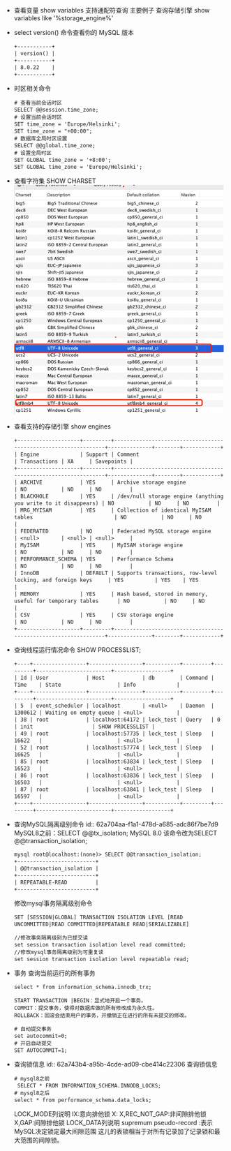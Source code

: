 - 查看变量
  show variables
  支持通配符查询
  主要例子
  查询存储引擎
  show variables like '%storage_engine%'
- select version() 命令查看你的 MySQL 版本
  ```
  +-----------+
  | version() |
  +-----------+
  | 8.0.22    |
  +-----------+
  ```
- 时区相关命令
  ```
  # 查看当前会话时区
  SELECT @@session.time_zone;
  # 设置当前会话时区
  SET time_zone = 'Europe/Helsinki';
  SET time_zone = "+00:00";
  # 数据库全局时区设置
  SELECT @@global.time_zone;
  # 设置全局时区
  SET GLOBAL time_zone = '+8:00';
  SET GLOBAL time_zone = 'Europe/Helsinki';
  ```
- 查看字符集
  SHOW CHARSET
  ![SHOW CHARSET.png](../assets/image_1655106043207_0.png)
- 查看支持的存储引擎
  show engines
  ```
  +--------------------+---------+----------------------------------------------------------------+--------------+--------+------------+
  | Engine             | Support | Comment                                                        | Transactions | XA     | Savepoints |
  +--------------------+---------+----------------------------------------------------------------+--------------+--------+------------+
  | ARCHIVE            | YES     | Archive storage engine                                         | NO           | NO     | NO         |
  | BLACKHOLE          | YES     | /dev/null storage engine (anything you write to it disappears) | NO           | NO     | NO         |
  | MRG_MYISAM         | YES     | Collection of identical MyISAM tables                          | NO           | NO     | NO         |
  | FEDERATED          | NO      | Federated MySQL storage engine                                 | <null>       | <null> | <null>     |
  | MyISAM             | YES     | MyISAM storage engine                                          | NO           | NO     | NO         |
  | PERFORMANCE_SCHEMA | YES     | Performance Schema                                             | NO           | NO     | NO         |
  | InnoDB             | DEFAULT | Supports transactions, row-level locking, and foreign keys     | YES          | YES    | YES        |
  | MEMORY             | YES     | Hash based, stored in memory, useful for temporary tables      | NO           | NO     | NO         |
  | CSV                | YES     | CSV storage engine                                             | NO           | NO     | NO         |
  +--------------------+---------+----------------------------------------------------------------+--------------+--------+------------+
  ```
- 查询线程运行情况命令
  SHOW PROCESSLIST;
  ```
  +----+-----------------+-----------------+-----------+---------+---------+------------------------+------------------+
  | Id | User            | Host            | db        | Command | Time    | State                  | Info             |
  +----+-----------------+-----------------+-----------+---------+---------+------------------------+------------------+
  | 5  | event_scheduler | localhost       | <null>    | Daemon  | 1300612 | Waiting on empty queue | <null>           |
  | 38 | root            | localhost:64172 | lock_test | Query   | 0       | init                   | SHOW PROCESSLIST |
  | 49 | root            | localhost:57735 | lock_test | Sleep   | 16622   |                        | <null>           |
  | 52 | root            | localhost:57774 | lock_test | Sleep   | 16625   |                        | <null>           |
  | 85 | root            | localhost:63834 | lock_test | Sleep   | 16523   |                        | <null>           |
  | 86 | root            | localhost:63836 | lock_test | Sleep   | 16503   |                        | <null>           |
  | 87 | root            | localhost:63841 | lock_test | Sleep   | 16597   |                        | <null>           |
  +----+-----------------+-----------------+-----------+---------+---------+------------------------+------------------+
  ```
- 查询MySQL隔离级别命令
  id:: 62a704aa-f1a1-478d-a685-adc86f7be7d9
  MySQL8之前：SELECT @@tx_isolation;
  MySQL 8.0 该命令改为SELECT @@transaction_isolation;
  ```shell
  mysql root@localhost:(none)> SELECT @@transaction_isolation;
  +-------------------------+
  | @@transaction_isolation |
  +-------------------------+
  | REPEATABLE-READ         |
  +-------------------------+
  ```
  修改mysql事务隔离级别命令
  ```
  SET [SESSION|GLOBAL] TRANSACTION ISOLATION LEVEL [READ UNCOMMITTED|READ COMMITTED|REPEATABLE READ|SERIALIZABLE]
  ```
  ```
  //修改事务隔离级别为已提交读
  set session transaction isolation level read committed;
  //修改mysql事务隔离级别为可重复读
  set session transaction isolation level repeatable read; 
  ```
- 事务
  查询当前运行的所有事务
  ```
  select * from information_schema.innodb_trx;
  ```
  
  ```
  START TRANSACTION |BEGIN：显式地开启一个事务。
  COMMIT：提交事务，使得对数据库做的所有修改成为永久性。
  ROLLBACK：回滚会结束用户的事务，并撤销正在进行的所有未提交的修改。
  ```
  
  
  ```
  # 自动提交事务
  set autocommit=0;
  # 开启自动提交
  SET AUTOCOMMIT=1;
  
  ```
- 查询锁信息
  id:: 62a743b4-a95b-4cde-ad09-cbe414c22306
  查询锁信息
  ```
  # mysql8之前
   SELECT * FROM INFORMATION_SCHEMA.INNODB_LOCKS;
  # mysql8之后
  select * from performance_schema.data_locks;
  ```
  
  LOCK_MODE列说明
  IX:意向排他锁
  X:
  X,REC_NOT_GAP:非间隙排他锁
  X,GAP:间隙排他锁
  LOCK_DATA列说明
  supremum pseudo-record :表示MySQL决定锁定最大间隙范围
  这儿的表锁相当于对所有记录加了记录锁和最大范围的间隙锁。